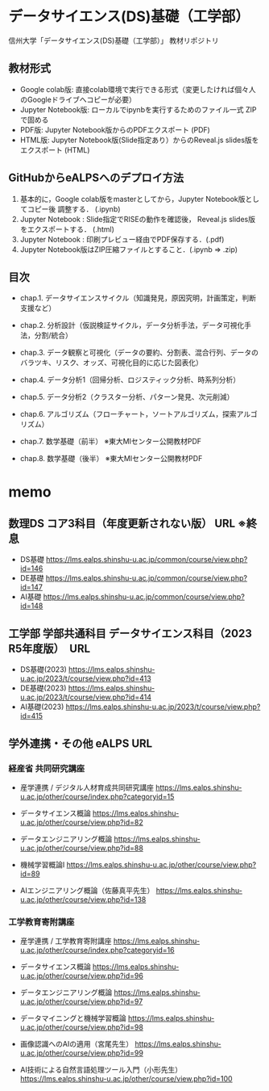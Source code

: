 # データサイエンス(DS)基礎（工学部）

信州大学「データサイエンス(DS)基礎（工学部）」 教材リポジトリ

## 教材形式

* Google colab版: 直接colab環境で実行できる形式（変更したければ個々人のGoogleドライブへコピーが必要）
* Jupyter Notebook版: ローカルでipynbを実行するためのファイル一式 ZIPで固める
* PDF版: Jupyter Notebook版からのPDFエクスポート (PDF)
* HTML版: Jupyter Notebook版(Slide指定あり）からのReveal.js slides版をエクスポート (HTML)

## GitHubからeALPSへのデプロイ方法

1. 基本的に，Google colab版をmasterとしてから，Jupyter Notebook版としてコピー後 調整する． (.ipynb)
2. Jupyter Notebook : Slide指定でRISEの動作を確認後， Reveal.js slides版をエクスポートする． (.html)
3. Jupyter Notebook : 印刷プレビュー経由でPDF保存する．(.pdf)
4. Jupyter Notebook版はZIP圧縮ファイルとすること．(.ipynb ⇒ .zip)

## 目次

* chap.1. データサイエンスサイクル（知識発見，原因究明，計画策定，判断支援など）
* chap.2. 分析設計（仮説検証サイクル，データ分析⼿法，データ可視化⼿法，分割/統合）
* chap.3. データ観察と可視化（データの要約、分割表、混合行列、データのバラツキ、リスク、オッズ、可視化目的に応じた図表化）
* chap.4. データ分析1（回帰分析、ロジスティック分析、時系列分析）
* chap.5. データ分析2（クラスター分析、パターン発見、次元削減）
* chap.6. アルゴリズム（フローチャート，ソートアルゴリズム，探索アルゴリズム）

* chap.7. 数学基礎（前半） ※東大MIセンター公開教材PDF
* chap.8. 数学基礎（後半） ※東大MIセンター公開教材PDF


# memo

## 数理DS コア3科目（年度更新されない版） URL ※終息

* DS基礎 https://lms.ealps.shinshu-u.ac.jp/common/course/view.php?id=146
* DE基礎 https://lms.ealps.shinshu-u.ac.jp/common/course/view.php?id=147
* AI基礎 https://lms.ealps.shinshu-u.ac.jp/common/course/view.php?id=148

## 工学部 学部共通科目 データサイエンス科目（2023 R5年度版）　URL

* DS基礎(2023) https://lms.ealps.shinshu-u.ac.jp/2023/t/course/view.php?id=413
* DE基礎(2023) https://lms.ealps.shinshu-u.ac.jp/2023/t/course/view.php?id=414
* AI基礎(2023) https://lms.ealps.shinshu-u.ac.jp/2023/t/course/view.php?id=415


## 学外連携・その他 eALPS URL

### 経産省 共同研究講座

* 産学連携 / デジタル人材育成共同研究講座
https://lms.ealps.shinshu-u.ac.jp/other/course/index.php?categoryid=15

* データサイエンス概論
https://lms.ealps.shinshu-u.ac.jp/other/course/view.php?id=82
* データエンジニアリング概論
https://lms.ealps.shinshu-u.ac.jp/other/course/view.php?id=88
* 機械学習概論I
https://lms.ealps.shinshu-u.ac.jp/other/course/view.php?id=89
* AIエンジニアリング概論（佐藤真平先生）
https://lms.ealps.shinshu-u.ac.jp/other/course/view.php?id=138

### 工学教育寄附講座

* 産学連携 / 工学教育寄附講座
https://lms.ealps.shinshu-u.ac.jp/other/course/index.php?categoryid=16

* データサイエンス概論
https://lms.ealps.shinshu-u.ac.jp/other/course/view.php?id=96
* データエンジニアリング概論
https://lms.ealps.shinshu-u.ac.jp/other/course/view.php?id=97
* データマイニングと機械学習概論
https://lms.ealps.shinshu-u.ac.jp/other/course/view.php?id=98
* 画像認識へのAIの適用（宮尾先生）
https://lms.ealps.shinshu-u.ac.jp/other/course/view.php?id=99
* AI技術による自然言語処理ツール入門（小形先生）
https://lms.ealps.shinshu-u.ac.jp/other/course/view.php?id=100
